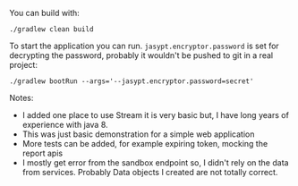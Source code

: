 You can build with:

`./gradlew clean build`

To start the application you can run. 
`jasypt.encryptor.password` is set for decrypting the password, probably it wouldn't be pushed to git in a real project:

`./gradlew bootRun --args='--jasypt.encryptor.password=secret'`

Notes:

* I added  one place to use Stream it is very basic but, I have long years of experience with java 8.
* This was just  basic demonstration for a simple web application
* More tests can be added, for example expiring token, mocking the report apis
* I mostly get error from the sandbox endpoint so, I didn't rely on the data from services. Probably Data objects I created are not totally correct.